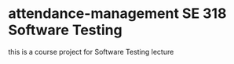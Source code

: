 # attendance-management SE 318 Software Testing

this is a course project for Software Testing lecture

